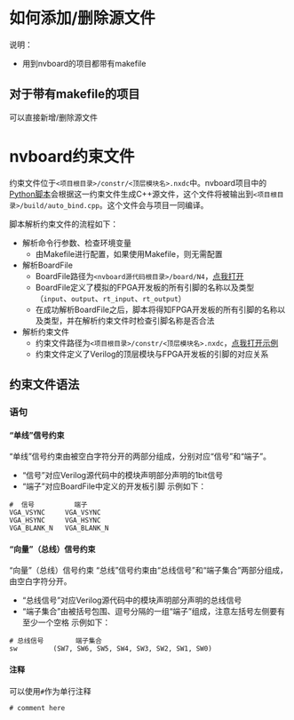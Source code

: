 # 如何添加/删除源文件
说明：
- 用到nvboard的项目都带有makefile
## 对于带有makefile的项目
可以直接新增/删除源文件

# nvboard约束文件
约束文件位于`<项目根目录>/constr/<顶层模块名>.nxdc`中。nvboard项目中的[Python脚本](nvboard/scripts/auto_pin_bind.py)会根据这一约束文件生成C++源文件，这个文件将被输出到`<项目根目录>/build/auto_bind.cpp`。这个文件会与项目一同编译。

脚本解析约束文件的流程如下：
- 解析命令行参数、检查环境变量
  - 由Makefile进行配置，如果使用Makefile，则无需配置
- 解析BoardFile
  - BoardFile路径为`<nvboard源代码根目录>/board/N4`，[点我打开](nvboard/board/N4)
  - BoardFile定义了模拟的FPGA开发板的所有引脚的名称以及类型（`input`、`output`、`rt_input`、`rt_output`）
  - 在成功解析BoardFile之后，脚本将得知FPGA开发板的所有引脚的名称以及类型，并在解析约束文件时检查引脚名称是否合法
- 解析约束文件
  - 约束文件路径为`<项目根目录>/constr/<顶层模块名>.nxdc`，[点我打开示例](nvboard_demo_full_proj/constr/top.nxdc)
  - 约束文件定义了Verilog的顶层模块与FPGA开发板的引脚的对应关系


## 约束文件语法
### 语句
#### “单线”信号约束
“单线”信号约束由被空白字符分开的两部分组成，分别对应“信号”和“端子”。
- “信号”对应Verilog源代码中的模块声明部分声明的1bit信号
- “端子”对应BoardFile中定义的开发板引脚
示例如下：
```
#  信号          端子
VGA_VSYNC     VGA_VSYNC
VGA_HSYNC     VGA_HSYNC
VGA_BLANK_N   VGA_BLANK_N
```
#### “向量”（总线）信号约束
“向量”（总线）信号约束
“总线”信号约束由“总线信号”和“端子集合”两部分组成，由空白字符分开。
- “总线信号”对应Verilog源代码中的模块声明部分声明的总线信号
- “端子集合”由被括号包围、逗号分隔的一组“端子”组成，注意左括号左侧要有至少一个空格
示例如下：
```
# 总线信号        端子集合
sw         (SW7, SW6, SW5, SW4, SW3, SW2, SW1, SW0) 
```

#### 注释
可以使用`#`作为单行注释
```
# comment here
```
